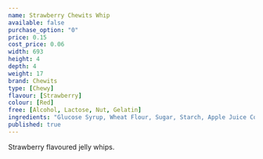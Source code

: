```yaml
---
name: Strawberry Chewits Whip
available: false
purchase_option: "0"
price: 0.15
cost_price: 0.06
width: 693
height: 4
depth: 4
weight: 17
brand: Chewits
type: [Chewy]
flavour: [Strawberry]
colour: [Red]
free: [Alcohol, Lactose, Nut, Gelatin]
ingredients: "Glucose Syrup, Wheat Flour, Sugar, Starch, Apple Juice Concentrate, Hydrogenated Vegetable Oil, Citric Acid, Flavouring, Glazing Agent (Shellac), Emulsifier (E471), Colours: E102, E133"
published: true
---
```

Strawberry flavoured jelly whips.